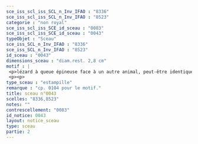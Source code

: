 ```yaml
---
sce_iss_scl_iss_SCL_n_Inv_IFAO : "8336"
sce_iss_scl_iss_SCL_n_Inv_IFAO : "8523"
categorie : "non royal"
sce_iss_scl_iss_SCE_id_sceau : "0083"
sce_iss_scl_iss_SCE_id_sceau : "0043"
typeObjet : "Sceau"
sce_iss_SCL_n_Inv_IFAO : "8336"
sce_iss_SCL_n_Inv_IFAO : "8523"
id_sceau : "0043"
dimensions_sceau : "diam.rest. 2,8 cm"
motif : |
 <p>lézard à queue épineuse face à un autre animal, peut-être identique</p>
 <p><p>
type_sceau : "estampille"
remarque : "cp. 0104 pour le motif."
title: sceau n°0043
scelles: "8336,8523"
notes: ""
contrescellement: "0083"
id_notice: 0043
layout: notice_sceau
type: sceau
partie: 2
---
```

